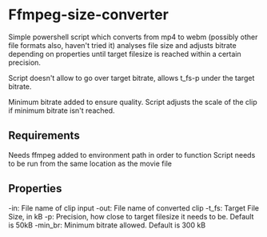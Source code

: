 # Ffmpeg-size-converter

Simple powershell script which converts from mp4 to webm (possibly other file formats also, haven't tried it) analyses file size and adjusts bitrate depending on properties until target filesize is reached within a certain precision.

Script doesn't allow to go over target bitrate, allows t_fs-p under the target bitrate.

Minimum bitrate added to ensure quality. Script adjusts the scale of the clip if minimum bitrate isn't reached. 

## Requirements

Needs ffmpeg added to environment path in order to function
Script needs to be run from the same location as the movie file

## Properties

-in: File name of clip input
-out: File name of converted clip
-t_fs: Target File Size, in kB
-p: Precision, how close to target filesize it needs to be. Default is 50kB
-min_br: Minimum bitrate allowed. Default is 300 kB